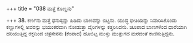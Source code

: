 +++
title = "038 ಮತ್ತೆ ಕೊಣ್ಡನು"

+++
38. ಕರ್ಣನು ಮತ್ತೆ ಧನುಸ್ಸನ್ನು ಹಿಡಿದು ಬಾಣವನ್ನು ಬಿಟ್ಟನು. ಯುದ್ಧ ಭೀತಿಯನ್ನು ನಿವಾರಿಸಿಕೊಂಡು ಕಣ್ಣುಗಳಲ್ಲಿ ಅವರನ್ನು ಭಯಂಕರವಾಗಿ ನೋಡುತ್ತಾ ವೈರಿಗಳನ್ನು ಕತ್ತರಿಸಿದನು. ಚೂಪಾದ ಬಾಣಗಳಿಂದ ಧಾರೆಯಾಗಿ ಹರಿಯುತ್ತಿದ್ದ ರಕ್ತದಿಂದ ಚಿತ್ರಸೇನನು (ಕೆಂಪಾದ) ಹೂಬಿಟ್ಟ ಮುಳ್ಳು ಮುತ್ತುಗದ ಮರದಂತೆ ಕಾಣಿಸುತ್ತಿದ್ದನು.